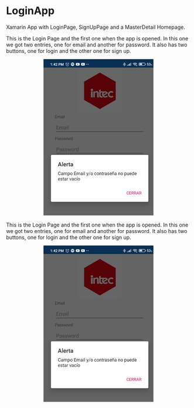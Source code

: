 # LoginApp
Xamarin App with LoginPage, SignUpPage and a MasterDetail Homepage.

<p>
 This is the Login Page and the first one when the app is opened. In this one we got two entries, one for email and another for password. It also has two buttons, one for login and the other one for sign up. 
</p>
<p align="center">
<img width="300" height:"300" src="App Screenshots/2.jpg" title="Captura 1"/>
</p>

<p>
 This is the Login Page and the first one when the app is opened. In this one we got two entries, one for email and another for password. It also has two buttons, one for login and the other one for sign up. 
</p>
<p align="center">
<img width="300" height:"300" src="App Screenshots/2.jpg" title="Captura 2"/>
</p>
